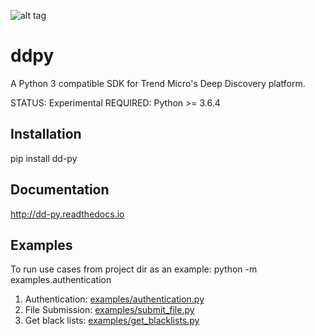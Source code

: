 ![alt tag](https://raw.githubusercontent.com/trend206/dsp3/master/docs/source/_static/dsp3_logo3.png?raw=true "DSP3")

ddpy
====

A Python 3 compatible SDK for Trend Micro's Deep Discovery platform.

STATUS: Experimental
REQUIRED: Python >= 3.6.4

## Installation
pip install dd-py

## Documentation
http://dd-py.readthedocs.io

## Examples

To run use cases from project dir as an example: python -m examples.authentication<br/>

1.  Authentication: [examples/authentication.py](examples/authentication.py)
2.  File Submission: [examples/submit_file.py](examples/submit_file.py)
3.  Get black lists: [examples/get_blacklists.py](examples/get_blacklists.py)